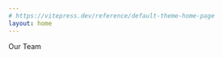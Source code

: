 ```yaml
---
# https://vitepress.dev/reference/default-theme-home-page
layout: home
---
```


<script setup>
  import Hero from './components/Hero.vue';
  import { VPTeamMembers } from 'vitepress/theme'

  const members = [
    {
      avatar: 'https://avatars.githubusercontent.com/u/114670506?v=4',
      name: 'Wenyang Lu',
      title: 'SDK',
      links: [
        { icon: 'github', link: 'https://github.com/wylu1037' },
        { icon: 'twitter', link: 'https://twitter.com' }
      ]
    },
    {
      avatar: 'https://www.github.com/yyx990803.png',
      name: 'Evan You',
      title: 'Creator',
      links: [
        { icon: 'github', link: 'https://github.com/yyx990803' },
        { icon: 'twitter', link: 'https://twitter.com/youyuxi' }
      ]
    },
    {
      avatar: 'https://www.github.com/yyx990803.png',
      name: 'Evan You',
      title: 'Creator',
      links: [
        { icon: 'github', link: 'https://github.com/yyx990803' },
        { icon: 'twitter', link: 'https://twitter.com/youyuxi' }
      ]
    },
    {
      avatar: 'https://www.github.com/yyx990803.png',
      name: 'Evan You',
      title: 'Creator',
      links: [
        { icon: 'github', link: 'https://github.com/yyx990803' },
        { icon: 'twitter', link: 'https://twitter.com/youyuxi' }
      ]
    },
  ]
</script>

<Hero />

<div class="flex justify-center text-5xl font-extrabold">
  <span class="bg-clip-text text-transparent bg-gradient-to-r from-pink-500 to-violet-500">
    Our Team
  </span>
</div>

<VPTeamMembers size="small" :members="members" />
